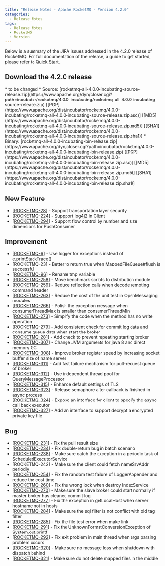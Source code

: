 ```yaml
---
title: "Release Notes - Apache RocketMQ - Version 4.2.0"
categories:
  - Release_Notes
tags:
  - Release_Notes
  - RocketMQ
  - Version
---
```


Below is a summary of the JIRA issues addressed in the 4.2.0 release of RocketMQ. For full documentation of the release, a guide to get started, please refer to <a href='/docs/quick-start/'>Quick Start</a>.

<h2> Download the 4.2.0 release
</h2>
* to be changed
* Source: [rocketmq-all-4.0.0-incubating-source-release.zip](https://www.apache.org/dyn/closer.cgi?path=incubator/rocketmq/4.0.0-incubating/rocketmq-all-4.0.0-incubating-source-release.zip) [[PGP](https://www.apache.org/dist/incubator/rocketmq/4.0.0-incubating/rocketmq-all-4.0.0-incubating-source-release.zip.asc)] [[MD5](https://www.apache.org/dist/incubator/rocketmq/4.0.0-incubating/rocketmq-all-4.0.0-incubating-source-release.zip.md5)] [[SHA1](https://www.apache.org/dist/incubator/rocketmq/4.0.0-incubating/rocketmq-all-4.0.0-incubating-source-release.zip.sha1)]
* Binary: [rocketmq-all-4.0.0-incubating-bin-release.zip](https://www.apache.org/dyn/closer.cgi?path=incubator/rocketmq/4.0.0-incubating/rocketmq-all-4.0.0-incubating-bin-release.zip) [[PGP](https://www.apache.org/dist/incubator/rocketmq/4.0.0-incubating/rocketmq-all-4.0.0-incubating-bin-release.zip.asc)] [[MD5](https://www.apache.org/dist/incubator/rocketmq/4.0.0-incubating/rocketmq-all-4.0.0-incubating-bin-release.zip.md5)] [[SHA1](https://www.apache.org/dist/incubator/rocketmq/4.0.0-incubating/rocketmq-all-4.0.0-incubating-bin-release.zip.sha1)]

## New Feature

<ul>
<li>[<a href='https://issues.apache.org/jira/browse/ROCKETMQ-28'>ROCKETMQ-28</a>] -         Support transportation layer security
</li>
<li>[<a href='https://issues.apache.org/jira/browse/ROCKETMQ-224'>ROCKETMQ-224</a>] -       Suppport log4j2 in Client
</li>
<li>[<a href='https://issues.apache.org/jira/browse/ROCKETMQ-294'>ROCKETMQ-294</a>] -       Support flow control by number and size dimensions for PushConsumer
</li>
</ul>

## Improvement

<ul>
<li>[<a href='https://issues.apache.org/jira/browse/ROCKETMQ-6'>ROCKETMQ-6</a>] -         Use logger for exceptions instead of e.printStackTrace()
</li>
<li>[<a href='https://issues.apache.org/jira/browse/ROCKETMQ-23'>ROCKETMQ-23</a>] -     Better to return true when MappedFileQueue#flush is successful
</li>
<li>[<a href='https://issues.apache.org/jira/browse/ROCKETMQ-96'>ROCKETMQ-96</a>] -     Rename tmp variable 
</li>
<li>[<a href='https://issues.apache.org/jira/browse/ROCKETMQ-258'>ROCKETMQ-258</a>] -   Move benchmark scripts to distribution module
</li>
<li>[<a href='https://issues.apache.org/jira/browse/ROCKETMQ-259'>ROCKETMQ-259</a>] -   Reduce reflection calls when decode remoting command header
</li>
<li>[<a href='https://issues.apache.org/jira/browse/ROCKETMQ-263'>ROCKETMQ-263</a>] -   Reduce the cost of the unit test in OpenMessaging modules
</li>
<li>[<a href='https://issues.apache.org/jira/browse/ROCKETMQ-266'>ROCKETMQ-266</a>] -   Polish the exception message when  consumerThreadMax is smaller than consumerThreadMin
</li>
<li>[<a href='https://issues.apache.org/jira/browse/ROCKETMQ-273'>ROCKETMQ-273</a>] -   Simplify the code when the method has no write operation
</li>
<li>[<a href='https://issues.apache.org/jira/browse/ROCKETMQ-279'>ROCKETMQ-279</a>] -   Add consistent check for commit log data and consume queue data when start the broker
</li>
<li>[<a href='https://issues.apache.org/jira/browse/ROCKETMQ-281'>ROCKETMQ-281</a>] -       Add check to prevent repeating starting broker
</li>
<li>[<a href='https://issues.apache.org/jira/browse/ROCKETMQ-307'>ROCKETMQ-307</a>] -   Change JVM arguments for java 8 and direct memory GC
</li>
<li>[<a href='https://issues.apache.org/jira/browse/ROCKETMQ-308'>ROCKETMQ-308</a>] -   Improve broker register speed by increasing socket buffer size of name server 
</li>
<li>[<a href='https://issues.apache.org/jira/browse/ROCKETMQ-311'>ROCKETMQ-311</a>] -   Add fast failure mechanism for pull-request queue of broker
</li>
<li>[<a href='https://issues.apache.org/jira/browse/ROCKETMQ-312'>ROCKETMQ-312</a>] -   Use independent thread pool for QueryMessageProcessor
</li>
<li>[<a href='https://issues.apache.org/jira/browse/ROCKETMQ-315'>ROCKETMQ-315</a>] -   Enhance default settings of TLS
</li>
<li>[<a href='https://issues.apache.org/jira/browse/ROCKETMQ-323'>ROCKETMQ-323</a>] -   Release semaphore after callback is finished in async process
</li>
<li>[<a href='https://issues.apache.org/jira/browse/ROCKETMQ-324'>ROCKETMQ-324</a>] -   Expose an interface for client to specify the async call back executor
</li>
<li>[<a href='https://issues.apache.org/jira/browse/ROCKETMQ-327'>ROCKETMQ-327</a>] -   Add an interface to support decrypt a encrypted private key file
</li>
</ul>


## Bug

<ul>
<li>[<a href='https://issues.apache.org/jira/browse/ROCKETMQ-231'>ROCKETMQ-231</a>] -   Fix the pull result size
</li>
<li>[<a href='https://issues.apache.org/jira/browse/ROCKETMQ-234'>ROCKETMQ-234</a>] -   Fix double-return bug in batch scenario
</li>

<li>[<a href='https://issues.apache.org/jira/browse/ROCKETMQ-238'>ROCKETMQ-238</a>] -    Make sure catch the exception in a periodic task of ScheduledExecutorService 
</li>
<li>[<a href='https://issues.apache.org/jira/browse/ROCKETMQ-242'>ROCKETMQ-242</a>] -   Make sure the client could fetch nameSrvAddr periodly
</li>
<li>[<a href='https://issues.apache.org/jira/browse/ROCKETMQ-254'>ROCKETMQ-254</a>] -   Fix the random test failure of LoggerAppender and reduce the cost time
</li>
<li>[<a href='https://issues.apache.org/jira/browse/ROCKETMQ-260'>ROCKETMQ-260</a>] -   Fix the wrong lock when destroy IndexService
</li>
<li>[<a href='https://issues.apache.org/jira/browse/ROCKETMQ-270'>ROCKETMQ-270</a>] -   Make sure the slave broker could start normally if master broker has cleaned commit log
</li>
<li>[<a href='https://issues.apache.org/jira/browse/ROCKETMQ-277'>ROCKETMQ-277</a>] -   Fix the exception in getLocalHost when server hostname not in hosts
</li>
<li>[<a href='https://issues.apache.org/jira/browse/ROCKETMQ-284'>ROCKETMQ-284</a>] -   Make sure the sql filter is not conflict with old tag filter
</li>
<li>[<a href='https://issues.apache.org/jira/browse/ROCKETMQ-285'>ROCKETMQ-285</a>] -   Fix the file test error when make link
</li>
<li>[<a href='https://issues.apache.org/jira/browse/ROCKETMQ-291'>ROCKETMQ-291</a>] -   Fix the UnknownFormatConversionException of System.out.printf
</li>
<li>[<a href='https://issues.apache.org/jira/browse/ROCKETMQ-292'>ROCKETMQ-292</a>] -   Fix exit problem in main thread when args parsing problem occurs
</li>
<li>[<a href='https://issues.apache.org/jira/browse/ROCKETMQ-320'>ROCKETMQ-320</a>] -   Make sure no message loss when shutdown with dispatch behind
</li>
<li>[<a href='https://issues.apache.org/jira/browse/ROCKETMQ-321'>ROCKETMQ-321</a>] -   Make sure do not delete mapped files in the middle
</li>

</ul>
                                        
            


